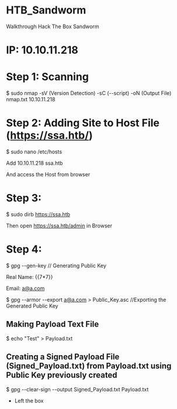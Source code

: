 # HTB_Sandworm
Walkthrough Hack The Box Sandworm

# IP: 10.10.11.218

# Step 1: Scanning

$ sudo nmap -sV (Version Detection) -sC (--script) -oN (Output File) nmap.txt 10.10.11.218

# Step 2: Adding Site to Host File (https://ssa.htb/) 

$ sudo nano /etc/hosts

Add 10.10.11.218  ssa.htb

And access the Host from browser

# Step 3:
$ sudo dirb https://ssa.htb

Then open https://ssa.htb/admin in Browser

# Step 4:

$ gpg --gen-key      // Generating Public Key

Real Name: {{7*7}}

Email: a@a.com

$ gpg --armor --export a@a.com > Public_Key.asc    //Exporting the Generated Public Key

## Making Payload Text File

$ echo "Test" > Payload.txt

## Creating a Signed Payload File (Signed_Payload.txt) from Payload.txt using Public Key previously created 

$ gpg --clear-sign --output Signed_Payload.txt Payload.txt


* Left the box
